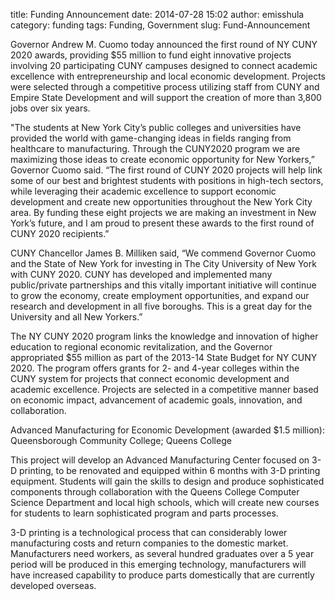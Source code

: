 title: Funding Announcement
date: 2014-07-28 15:02
author: emisshula
category: funding
tags: Funding, Government
slug: Fund-Announcement

Governor Andrew M. Cuomo today announced the first round of NY CUNY
2020 awards, providing $55 million to fund eight innovative projects
involving 20 participating CUNY campuses designed to connect academic
excellence with entrepreneurship and local economic
development. Projects were selected through a competitive process
utilizing staff from CUNY and Empire State Development and will
support the creation of more than 3,800 jobs over six years.

"The students at New York City’s public colleges and universities have
provided the world with game-changing ideas in fields ranging from
healthcare to manufacturing. Through the CUNY2020 program we are
maximizing those ideas to create economic opportunity for New
Yorkers,” Governor Cuomo said. “The first round of CUNY 2020 projects
will help link some of our best and brightest students with positions
in high-tech sectors, while leveraging their academic excellence to
support economic development and create new opportunities throughout
the New York City area. By funding these eight projects we are making
an investment in New York’s future, and I am proud to present these
awards to the first round of CUNY 2020 recipients.”

CUNY Chancellor James B. Milliken said, “We commend Governor Cuomo and
the State of New York for investing in The City University of New York
with CUNY 2020. CUNY has developed and implemented many public/private
partnerships and this vitally important initiative will continue to
grow the economy, create employment opportunities, and expand our
research and development in all five boroughs. This is a great day for
the University and all New Yorkers.”

The NY CUNY 2020 program links the knowledge and innovation of higher
education to regional economic revitalization, and the Governor
appropriated $55 million as part of the 2013-14 State Budget for NY
CUNY 2020. The program offers grants for 2- and 4-year colleges within
the CUNY system for projects that connect economic development and
academic excellence. Projects are selected in a competitive manner
based on economic impact, advancement of academic goals, innovation,
and collaboration.

Advanced Manufacturing for Economic Development (awarded $1.5
million): Queensborough Community College; Queens College

This project will develop an Advanced Manufacturing Center focused on
3-D printing, to be renovated and equipped within 6 months with 3-D
printing equipment. Students will gain the skills to design and
produce sophisticated components through collaboration with the Queens
College Computer Science Department and local high schools, which will
create new courses for students to learn sophisticated program and
parts processes.

3-D printing is a technological process that can considerably lower
manufacturing costs and return companies to the domestic
market. Manufacturers need workers, as several hundred graduates over
a 5 year period will be produced in this emerging technology,
manufacturers will have increased capability to produce parts
domestically that are currently developed overseas.